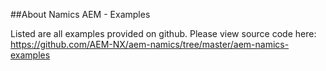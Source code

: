 ##About Namics AEM - Examples

Listed are all examples provided on github. Please view source code here: https://github.com/AEM-NX/aem-namics/tree/master/aem-namics-examples

